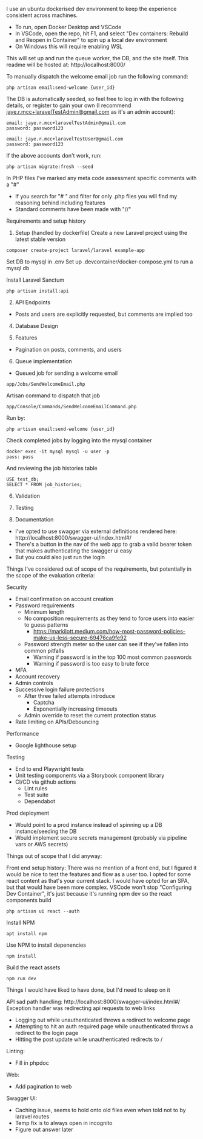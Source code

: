 I use an ubuntu dockerised dev environment to keep the experience consistent across machines.

-   To run, open Docker Desktop and VSCode
-   In VSCode, open the repo, hit F1, and select "Dev containers: Rebuild and Reopen in Container" to spin up a local dev environment
-   On Windows this will require enabling WSL

This will set up and run the queue worker, the DB, and the site itself.
This readme will be hosted at: http://localhost:8000/

To manually dispatch the welcome email job run the following command:

```
php artisan email:send-welcome {user_id}
```

The DB is automatically seeded, so feel free to log in with the following details, or register to gain your own (I recommend jaye.r.mcc+laravelTestAdmin@gmail.com as it's an admin account):

```
email: jaye.r.mcc+laravelTestAdmin@gmail.com
password: password123

email: jaye.r.mcc+laravelTestUser@gmail.com
password: password123
```

If the above accounts don't work, run:

```
php artisan migrate:fresh --seed
```

In PHP files I've marked any meta code assessment specific comments with a "#"

-   If you search for "# " and filter for only .php files you will find my reasoning behind including features
-   Standard comments have been made with "//"

Requirements and setup history

1. Setup (handled by dockerfile)
   Create a new Laravel project using the latest stable version

```
composer create-project laravel/laravel example-app
```

Set DB to mysql in .env
Set up .devcontainer/docker-compose.yml to run a mysql db

Install Laravel Sanctum

```
php artisan install:api
```

2. API Endpoints
-   Posts and users are explicitly requested, but comments are implied too

4. Database Design

5. Features
-   Pagination on posts, comments, and users

6. Queue implementation
-   Queued job for sending a welcome email

```
app/Jobs/SendWelcomeEmail.php
```

Artisan command to dispatch that job

```
app/Console/Commands/SendWelcomeEmailCommand.php
```

Run by:

```
php artisan email:send-welcome {user_id}
```

Check completed jobs by logging into the mysql container

```
docker exec -it mysql mysql -u user -p
pass: pass
```

And reviewing the job histories table

```
USE test_db;
SELECT * FROM job_histories;
```

6. Validation

7. Testing

8. Documentation
-   I've opted to use swagger via external definitions rendered here: http://localhost:8000/swagger-ui/index.html#/
-   There's a button in the nav of the web app to grab a valid bearer token that makes authenticating the swagger ui easy
-   But you could also just run the login 

Things I've considered out of scope of the requirements, but potentially in the scope of the evaluation criteria:

Security

-   Email confirmation on account creation
-   Password requirements
    -   Minimum length
    -   No composition requirements as they tend to force users into easier to guess patterns
        -   https://markilott.medium.com/how-most-password-policies-make-us-less-secure-69476ca9fe92
    -   Password strength meter so the user can see if they've fallen into common pitfalls
        -   Warning if password is in the top 100 most common passwords
        -   Warning if password is too easy to brute force
-   MFA
-   Account recovery
-   Admin controls
-   Successive login failure protections
    -   After three failed attempts introduce
        -   Captcha
        -   Exponentially increasing timeouts
    -   Admin override to reset the current protection status
-   Rate limiting on APIs/Debouncing

Performance

-   Google lighthouse setup

Testing

-   End to end Playwright tests
-   Unit testing components via a Storybook component library
-   CI/CD via github actions
    -   Lint rules
    -   Test suite
    -   Dependabot

Prod deployment

-   Would point to a prod instance instead of spinning up a DB instance/seeding the DB
-   Would implement secure secrets management (probably via pipeline vars or AWS secrets)

Things out of scope that I did anyway:

Front end setup history:
There was no mention of a front end, but I figured it would be nice to test the features and flow as a user too.
I opted for some react content as that's your current stack.
I would have opted for an SPA, but that would have been more complex.
VSCode won't stop "Configuring Dev Container", it's just because it's running npm dev so the react components build

```
php artisan ui react --auth
```

Install NPM

```
apt install npm
```

Use NPM to install depenencies

```
npm install
```

Build the react assets

```
npm run dev
```

Things I would have liked to have done, but I'd need to sleep on it

API sad path handling: http://localhost:8000/swagger-ui/index.html#/
Exception handler was redirecting api requests to web links
-   Logging out while unauthenticated throws a redirect to welcome page
-   Attempting to hit an auth required page while unauthenticated throws a redirect to the login page
-   Hitting the post update while unauthenticated redirects to /

Linting:

-   Fill in phpdoc

Web:

-   Add pagination to web

Swagger UI:

-   Caching issue, seems to hold onto old files even when told not to by laravel routes
-   Temp fix is to always open in incognito
-   Figure out answer later
